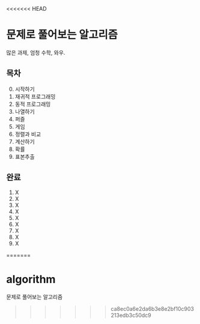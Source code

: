 <<<<<<< HEAD
# 문제로 풀어보는 알고리즘

많은 과제, 엄청 수학, 와우.



## 목차

0. 시작하기
1. 재귀적 프로그래밍
2. 동적 프로그래밍
3. 나열하기
4. 퍼즐
5. 게임
6. 정렬과 비교
7. 계산하기
8. 확률
9. 표본추출



## 완료

1. X
2. X
3. X
4. X
5. X
6. X
7. X
8. X
9. X

=======
# algorithm
문제로 풀어보는 알고리즘
>>>>>>> ca8ec0a6e2da6b3e8e2bf10c903213edb3c50dc9

